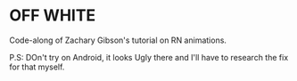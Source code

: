 # OFF WHITE

Code-along of Zachary Gibson's tutorial on RN animations.

P.S: DOn't try on Android, it looks Ugly there and I'll have to research the fix for that myself.

